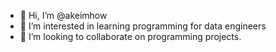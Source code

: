 - 👋 Hi, I’m @akeimhow
- 👀 I’m interested in learning programming for data engineers
- 💞️ I’m looking to collaborate on programming projects. 


<!---
akeimhow/akeimhow is a ✨ special ✨ repository because its `README.md` (this file) appears on your GitHub profile.
You can click the Preview link to take a look at your changes.
--->
